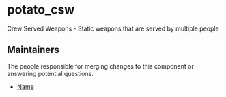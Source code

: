 potato_csw
===============

Crew Served Weapons - Static weapons that are served by multiple people


## Maintainers

The people responsible for merging changes to this component or answering potential questions.

- [Name](https://github.com/name)

